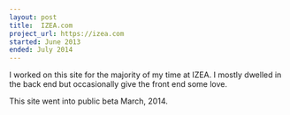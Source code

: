 ```yaml
---
layout: post
title:  IZEA.com
project_url: https://izea.com
started: June 2013
ended: July 2014
---
```


<p>I worked on this site for the majority of my time at IZEA. I mostly dwelled in the back end but occasionally give the front end some love.</p>

<p>This site went into public beta March, 2014.</p>
